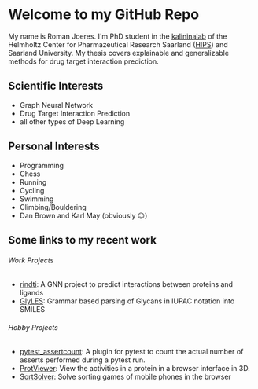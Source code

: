 <!--
### Hi there 👋

**Old-Shatterhand/Old-Shatterhand** is a ✨ _special_ ✨ repository because its `README.md` (this file) appears on your GitHub profile.

Here are some ideas to get you started:

- 🔭 I’m currently working on ...
- 🌱 I’m currently learning ...
- 👯 I’m looking to collaborate on ...
- 🤔 I’m looking for help with ...
- 💬 Ask me about ...
- 📫 How to reach me: ...
- 😄 Pronouns: ...
- ⚡ Fun fact: ...
-->
# Welcome to my GitHub Repo

My name is Roman Joeres. I'm PhD student in the [kalininalab](https://www.helmholtz-hips.de/de/forschung/teams/team/wirkstoffbioinformatik/) of the Helmholtz Center for Pharmazeutical Research Saarland ([HIPS](https://www.helmholtz-hzi.de/de/das-hzi/standorte/helmholtz-institut-fuer-pharmazeutische-forschung-saarland-hips/das-hips/)) and Saarland University. My thesis covers explainable and generalizable methods for drug target interaction prediction.

## Scientific Interests
 - Graph Neural Network
 - Drug Target Interaction Prediction
 - all other types of Deep Learning

## Personal Interests
 - Programming
 - Chess
 - Running
 - Cycling
 - Swimming
 - Climbing/Bouldering
 - Dan Brown and Karl May (obviously :wink:)

## Some links to my recent work

###### Work Projects
 * [rindti](https://github.com/ilsenatorov/rindti): A GNN project to predict interactions between proteins and ligands
 * [GlyLES](https://github.com/kalininalab/GlyLES): Grammar based parsing of Glycans in IUPAC notation into SMILES

###### Hobby Projects
 * [pytest_assertcount](https://github.com/Old-Shatterhand/pytest_assertcount): A plugin for pytest to count the actual number of asserts performed during a pytest run.
 * [ProtViewer](https://github.com/Old-Shatterhand/ProtViewer): View the activities in a protein in a browser interface in 3D.
 * [SortSolver](https://github.com/Old-Shatterhand/SortSolver): Solve sorting games of mobile phones in the browser
<be>
<!--<div align="center">
  <img align="center" src="https://github-readme-stats.vercel.app/api?username=old-shatterhand&include_all_commits=true&count_private=true&show_icons=true&line_height=20&title_color=7A7ADB&icon_color=2234AE&text_color=D3D3D3&bg_color=0,000000,130F40" alt="Old-Shatterhands's Github Stats"><br><br>
  Visit me on<br>
  <a href="https://twitter.com/romanjoeres" target="_blank"><img src="https://img.shields.io/badge/Twitter-%231DA1F2.svg?&style=flat-square&logo=twitter&logoColor=white" alt="Twitter"></a>
 <!--a href="https://scholar.google.com/citations?user=wou9eEMAAAAJ&hl=en"-->
<!--</div>
